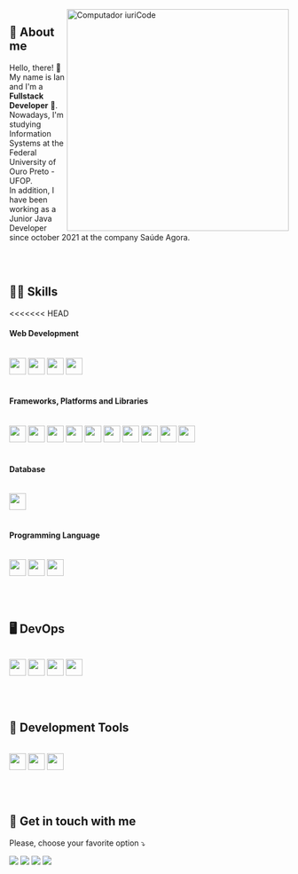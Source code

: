 <img src="https://raw.githubusercontent.com/MicaelliMedeiros/micaellimedeiros/master/image/computer-illustration.png" min-width="400px" max-width="400px" width="400px" align="right" alt="Computador iuriCode">

## 🥷 About me
<p align="left"> 
  Hello, there! 👋<br>My name is Ian and I'm a <strong>Fullstack Developer</strong> 🚀.<br>
  Nowadays, I'm studying Information Systems at the Federal University of Ouro Preto - UFOP.<br>
  In addition, I have been working as a Junior Java Developer since october 2021 at the company Saúde Agora.
</p><br><br>

## 👨‍💻 Skills
<p align="left">
<<<<<<< HEAD
  <h4>Web Development</h4>
    <br>
    <code><img height="30" src="https://img.shields.io/badge/html5-%23E34F26.svg?style=for-the-badge&logo=html5&logoColor=white" /></code>
    <code><img height="30" src="https://img.shields.io/badge/css3-%231572B6.svg?style=for-the-badge&logo=css3&logoColor=white" /></code>
    <code><img height="30" src="https://img.shields.io/badge/javascript-%23323330.svg?style=for-the-badge&logo=javascript&logoColor=%23F7DF1E" /></code>
    <code><img height="30" src="https://img.shields.io/badge/typescript-%23007ACC.svg?style=for-the-badge&logo=typescript&logoColor=white" /></code>
    <br><br>
  <h4>Frameworks, Platforms and Libraries</h4>
    <br>
    <code><img height="30" src="https://img.shields.io/badge/bootstrap-%23563D7C.svg?style=for-the-badge&logo=bootstrap&logoColor=white" /></code>
    <code><img height="30" src="https://img.shields.io/badge/jquery-%230769AD.svg?style=for-the-badge&logo=jquery&logoColor=white" /></code>
    <code><img height="30" src="https://img.shields.io/badge/react-%2320232a.svg?style=for-the-badge&logo=react&logoColor=%2361DAFB" /></code>
    <code><img height="30" src="https://img.shields.io/badge/vuejs-%2335495e.svg?style=for-the-badge&logo=vuedotjs&logoColor=%234FC08D" /></code>
    <code><img height="30" src="https://img.shields.io/badge/NPM-%23000000.svg?style=for-the-badge&logo=npm&logoColor=white" /></code>
    <code><img height="30" src="https://img.shields.io/badge/yarn-%232C8EBB.svg?style=for-the-badge&logo=yarn&logoColor=white" /></code>
    <code><img height="30" src="https://img.shields.io/badge/styled--components-DB7093?style=for-the-badge&logo=styled-components&logoColor=white" /></code>
    <code><img height="30" src="https://img.shields.io/badge/SASS-hotpink.svg?style=for-the-badge&logo=SASS&logoColor=white" /></code>
    <code><img height="30" src="https://img.shields.io/badge/redux-%23593d88.svg?style=for-the-badge&logo=redux&logoColor=white" /></code>
    <code><img height="30" src="https://img.shields.io/badge/React_Router-CA4245?style=for-the-badge&logo=react-router&logoColor=white" /></code>
    <br><br>
  <h4>Database</h4>
    <br>
    <code><img height="30" src="https://img.shields.io/badge/postgres-%23316192.svg?style=for-the-badge&logo=postgresql&logoColor=white" /></code>
    <br><br>
  <h4>Programming Language</h4>
    <br>
    <code><img height="30" src="https://img.shields.io/badge/c-%2300599C.svg?style=for-the-badge&logo=c&logoColor=white" /></code>
    <code><img height="30" src="https://img.shields.io/badge/c++-%2300599C.svg?style=for-the-badge&logo=c%2B%2B&logoColor=white" /></code>
    <code><img height="30" src="https://img.shields.io/badge/java-%23ED8B00.svg?style=for-the-badge&logo=java&logoColor=white" /></code>
</p>
<br><br>

## 🖥️ DevOps
<p align="left">
  <br>
  <code><img height="30" src="https://img.shields.io/badge/git-%23F05033.svg?style=for-the-badge&logo=git&logoColor=white" /></code>
  <code><img height="30" src="https://img.shields.io/badge/github-%23121011.svg?style=for-the-badge&logo=github&logoColor=white" /></code>
  <code><img height="30" src="https://img.shields.io/badge/gitlab-%23181717.svg?style=for-the-badge&logo=gitlab&logoColor=white" /></code>
  <code><img height="30" src="https://img.shields.io/badge/netlify-%23000000.svg?style=for-the-badge&logo=netlify&logoColor=#00C7B7" /></code>
</p>
<br><br>

## 💼 Development Tools
<p align="left">
  <br>
  <code><img height="30" src="https://img.shields.io/badge/Visual%20Studio-5C2D91.svg?style=for-the-badge&logo=visual-studio&logoColor=white" /></code>
  <code><img height="30" src="https://img.shields.io/badge/Eclipse-FE7A16.svg?style=for-the-badge&logo=Eclipse&logoColor=white" /></code>
  <code><img height="30" src="https://img.shields.io/badge/figma-%23F24E1E.svg?style=for-the-badge&logo=figma&logoColor=white" /></code>
</p>
<br><br>

## 💌 Get in touch with me
<p align="left">
   Please, choose your favorite option ⤵️
</p>

<p align="left">
  <a href="mailto: ilangkammer16@gmail.com" target="_blank">
  <img src="https://img.shields.io/badge/Gmail-D14836?style=for-the-badge&logo=gmail&logoColor=white" /></a>

  <a href="https://www.linkedin.com/in/ian-langkammer-batista-a32b79169/" target="_blank">
  <img src="https://img.shields.io/badge/linkedin-%230077B5.svg?style=for-the-badge&logo=linkedin&logoColor=white" /></a>

  <a href="https://www.instagram.com/ianlgk/" target="_blank">
  <img src="https://img.shields.io/badge/Instagram-%23E4405F.svg?style=for-the-badge&logo=Instagram&logoColor=white"/></a>

  <a href="https://api.whatsapp.com/send?phone=5533988459751" target="_blank">
  <img src="https://img.shields.io/badge/WhatsApp-25D366?style=for-the-badge&logo=whatsapp&logoColor=white"/></a>
</p>  
